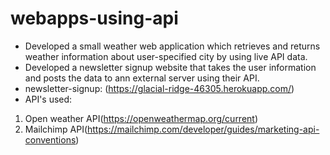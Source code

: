 # webapps-using-api

* Developed a small weather web application which retrieves and returns weather information about user-specified city by using live API data.
* Developed a newsletter signup website that takes the user information and posts the data to ann external server using their API. 
* newsletter-signup: (https://glacial-ridge-46305.herokuapp.com/)
* API's used: 
1. Open weather API(https://openweathermap.org/current) 
2. Mailchimp API(https://mailchimp.com/developer/guides/marketing-api-conventions)
